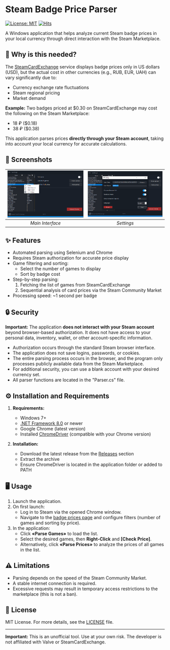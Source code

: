 # Steam Badge Price Parser

[![License: MIT](https://img.shields.io/badge/License-MIT-yellow.svg)](https://opensource.org/licenses/MIT) [![Hits](https://hits.seeyoufarm.com/api/count/incr/badge.svg?url=https%3A%2F%2Fgithub.com%2FAzy-s%2FSteamBadgePriceParser&count_bg=%2379C83D&title_bg=%23555555&icon=&icon_color=%23E7E7E7&title=Views&edge_flat=false)](https://hits.seeyoufarm.com)

A Windows application that helps analyze current Steam badge prices in your local currency through direct interaction with the Steam Marketplace.

## 🚀 Why is this needed?

The [SteamCardExchange](https://www.steamcardexchange.net/) service displays badge prices only in US dollars (USD), but the actual cost in other currencies (e.g., RUB, EUR, UAH) can vary significantly due to:
- Currency exchange rate fluctuations
- Steam regional pricing
- Market demand

**Example:** Two badges priced at $0.30 on SteamCardExchange may cost the following on the Steam Marketplace:
- 18 ₽ ($0.18)
- 38 ₽ ($0.38)

This application parses prices **directly through your Steam account**, taking into account your local currency for accurate calculations.

## 📸 Screenshots

| ![Main Interface](screenshot1.png) | ![Settings Menu](screenshot2.png) |
|:--:|:--:|
| *Main Interface* | *Settings* |

## ✨ Features

- Automated parsing using Selenium and Chrome
- Requires Steam authorization for accurate price display
- Game filtering and sorting:
  - Select the number of games to display
  - Sort by badge cost
- Step-by-step parsing:
  1. Fetching the list of games from SteamCardExchange
  2. Sequential analysis of card prices via the Steam Community Market
- Processing speed: ~1 second per badge

## 🔒 Security

**Important:** The application **does not interact with your Steam account** beyond browser-based authorization. It does not have access to your personal data, inventory, wallet, or other account-specific information.  
- Authorization occurs through the standard Steam browser interface.
- The application does not save logins, passwords, or cookies.
- The entire parsing process occurs in the browser, and the program only processes publicly available data from the Steam Marketplace.
- For additional security, you can use a blank account with your desired currency set.
- All parser functions are located in the "Parser.cs" file.

## ⚙️ Installation and Requirements

1. **Requirements:**
   - Windows 7+
   - [.NET Framework 8.0](https://dotnet.microsoft.com/download/dotnet-framework) or newer
   - Google Chrome (latest version)
   - Installed [ChromeDriver](https://chromedriver.chromium.org/) (compatible with your Chrome version)

2. **Installation:**
   - Download the latest release from the [Releases](https://github.com/Azy-s/SteamBadgePrice-Parser/releases) section
   - Extract the archive
   - Ensure ChromeDriver is located in the application folder or added to PATH

## 🖥 Usage

1. Launch the application.
2. On first launch:
   - Log in to Steam via the opened Chrome window.
   - Navigate to the [badge prices page](https://www.steamcardexchange.net/index.php?badgeprices) and configure filters (number of games and sorting by price).
3. In the application:
   - Click **«Parse Games»** to load the list.
   - Select the desired games, then **Right-Click** and **[Check Price]**.
   - Alternatively, click **«Parse Prices»** to analyze the prices of all games in the list.

## ⚠️ Limitations

- Parsing depends on the speed of the Steam Community Market.
- A stable internet connection is required.
- Excessive requests may result in temporary access restrictions to the marketplace (this is not a ban).

## 📄 License

MIT License. For more details, see the [LICENSE](LICENSE) file.

---

**Important:** This is an unofficial tool. Use at your own risk. The developer is not affiliated with Valve or SteamCardExchange.
